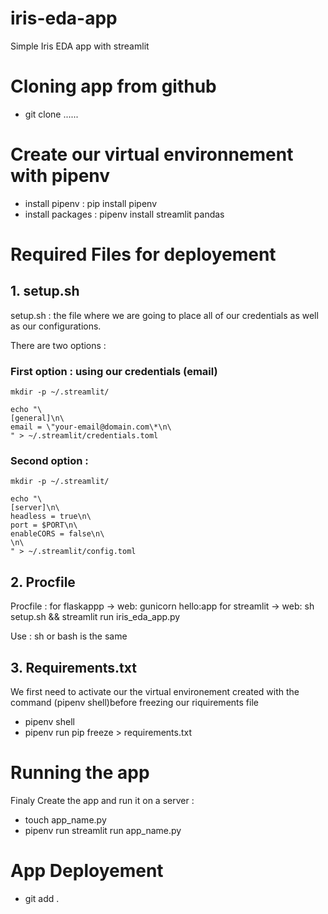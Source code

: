 # iris-eda-app
Simple Iris EDA app with streamlit

 # Cloning app from github

 - git clone ......


# Create our virtual environnement with pipenv
- install pipenv : pip install pipenv
- install packages : pipenv install streamlit pandas 


# Required Files for deployement
## 1. setup.sh 
setup.sh :  the file where we are going to place all of our credentials as well as our configurations.

There are two options : 

### First option : using our credentials (email)
```
mkdir -p ~/.streamlit/

echo "\
[general]\n\
email = \"your-email@domain.com\*\n\
" > ~/.streamlit/credentials.toml
```


### Second option : 
```
mkdir -p ~/.streamlit/

echo "\
[server]\n\
headless = true\n\
port = $PORT\n\
enableCORS = false\n\
\n\
" > ~/.streamlit/config.toml
```

## 2. Procfile
Procfile :
    for flaskappp -> web: gunicorn hello:app
    for streamlit -> web: sh setup.sh && streamlit run iris_eda_app.py

Use : sh or bash is the same 

## 3. Requirements.txt
We first need to activate our the virtual environement created with the command (pipenv shell)before freezing our riquirements file
   - pipenv shell
   - pipenv run pip freeze > requirements.txt


# Running the app
Finaly Create the app and run it on a server :
- touch app_name.py
- pipenv run streamlit run app_name.py 


# App Deployement
- git add .

